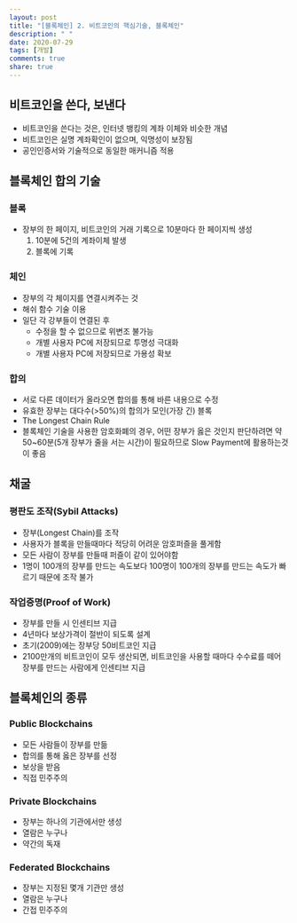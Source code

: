 ```yaml
---
layout: post
title: "[블록체인] 2. 비트코인의 핵심기술, 블록체인"
description: " "
date: 2020-07-29
tags: [개발]
comments: true
share: true
---
```



## 비트코인을 쓴다, 보낸다

- 비트코인을 쓴다는 것은, 인터넷 뱅킹의 계좌 이체와 비슷한 개념
- 비트코인은 실명 계좌확인이 없으며, 익명성이 보장됨
- 공인인증서와 기술적으로 동일한 매커니즘 적용

## 블록체인 합의 기술

### 블록

- 장부의 한 페이지, 비트코인의 거래 기록으로 10분마다 한 페이지씩 생성
  1. 10분에 5건의 계좌이체 발생
  2. 블록에 기록

### 체인

- 장부의 각 체이지를 연결시켜주는 것
- 해쉬 함수 기술 이용
- 일단 각 강부들이 연결된 후
  - 수정을 할 수 없으므로 위변조 불가능
  - 개별 사용자 PC에 저장되므로 투명성 극대화
  - 개별 사용자 PC에 저장되므로 가용성 확보

### 합의

- 서로 다른 데이터가 올라오면 합의를 통해 바른 내용으로 수정
- 유효한 장부는 대다수(>50%)의 합의가 모인(가장 긴) 블록
- The Longest Chain Rule
- 블록체인 기술을 사용한 암호화폐의 경우, 어떤 장부가 옳은 것인지 판단하려면 약 50~60분(5개 장부가 줄을 서는 시간)이 필요하므로 Slow Payment에 활용하는것이 좋음

## 채굴

### 평판도 조작(Sybil Attacks)

- 장부(Longest Chain)를 조작
- 사용자가 블록을 만들때마다 적당히 어려운 암호퍼즐을 풀게함
- 모든 사람이 장부를 만들때 퍼즐이 같이 있어야함
- 1명이 100개의 장부를 만드는 속도보다  100명이 100개의 장부를 만드는 속도가 빠르기 때문에 조작 불가

### 작업증명(Proof of Work)

- 장부를 만들 시 인센티브 지급
- 4년마다 보상가격이 절반이 되도록 설계
- 초기(2009)에는 장부당 50비트코인 지급
- 2100만개의 비트코인이 모두 생산되면, 비트코인을 사용할 때마다 수수료를 떼어 장부를 만드는 사람에게 인센티브 지급

## 블록체인의 종류

### Public Blockchains

- 모든 사람들이 장부를 만듦
- 합의를 통해 옳은 장부를 선정
- 보상을 받음
- 직접 민주주의

### Private Blockchains

- 장부는 하나의 기관에서만 생성
- 열람은 누구나
- 약간의 독재

### Federated Blockchains

- 장부는 지정된 몇개 기관만 생성
- 열람은 누구나
- 간접 민주주의
